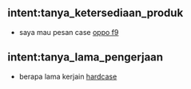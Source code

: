 ## intent:tanya_ketersediaan_produk
- saya mau pesan case [oppo f9](Jenis_HP)

## intent:tanya_lama_pengerjaan
- berapa lama kerjain [hardcase](Material)
